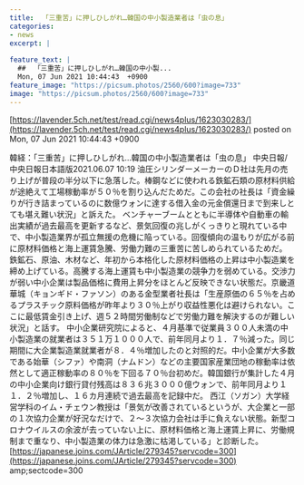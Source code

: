 ```yaml
---
title:  「三重苦」に押しひしがれ…韓国の中小製造業者は「虫の息」  
categories:
- news
excerpt: |
  
feature_text: |
  ##  「三重苦」に押しひしがれ…韓国の中小製...
  Mon, 07 Jun 2021 10:44:43  +0900
feature_image: "https://picsum.photos/2560/600?image=733"
image: "https://picsum.photos/2560/600?image=733"
---
```


[https://lavender.5ch.net/test/read.cgi/news4plus/1623030283/](https://lavender.5ch.net/test/read.cgi/news4plus/1623030283/)
posted on Mon, 07 Jun 2021 10:44:43  +0900

<!--more-->

韓経：「三重苦」に押しひしがれ…韓国の中小製造業者は「虫の息」 中央日報/中央日報日本語版2021.06.07 10:19 油圧シリンダーメーカーのＤ社は先月の売り上げが普段の半分以下に急落した。棒鋼などに使われる鉄鉱石類の原材料供給が途絶えて工場稼動率が５０％を割り込んだためだ。この会社の社長は「資金繰りが行き詰まっているのに数億ウォンに達する借入金の元金償還日まで到来しとても堪え難い状況」と訴えた。 ベンチャーブームとともに半導体や自動車の輸出実績が過去最高を更新するなど、景気回復の兆しがくっきりと現れている中で、中小製造業界が孤立無援の危機に陥っている。回復傾向の温もりが広がる前に原材料価格と海上運賃急騰、労働力難の三重苦に苦しめられているためだ。 鉄鉱石、原油、木材など、年初から本格化した原材料価格の上昇は中小製造業を締め上げている。高騰する海上運賃も中小製造業の競争力を弱めている。交渉力が弱い中小企業は製品価格に費用上昇分をほとんど反映できない状態だ。京畿道華城（キョンギド・ファソン）のある金型業者社長は「生産原価の６５％を占めるプラスチック原料価格が昨年より３０％上がり収益性悪化は避けられない。ここに最低賃金引き上げ、週５２時間労働制などで労働力難を解決するのが難しい状況」と話す。 中小企業研究院によると、４月基準で従業員３００人未満の中小製造業の就業者は３５１万１０００人で、前年同月より１．７％減った。同じ期間に大企業製造業就業者が８．４％増加したのと対照的だ。中小企業が大多数である始華（シファ）や南洞（ナムドン）などの主要国家産業団地の稼動率は依然として適正稼動率の８０％を下回る７０％台初めだ。韓国銀行が集計した４月の中小企業向け銀行貸付残高は８３６兆３０００億ウォンで、前年同月より１１．２％増加し、１６カ月連続で過去最高を記録中だ。 西江（ソガン）大学経営学科のイム・チェウン教授は「景気が改善されているというが、大企業と一部の１次協力企業が好況なだけで、２〜３次協力会社は手に負えない状態。新型コロナウイルスの余波が去っていない上に、原材料価格と海上運賃上昇に、労働規制まで重なり、中小製造業の体力は急激に枯渇している」と診断した。 [https://japanese.joins.com/JArticle/279345?servcode=300](https://japanese.joins.com/JArticle/279345?servcode=300) amp;sectcode=300
